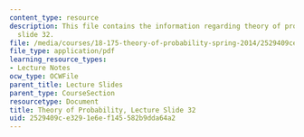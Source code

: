 ```yaml
---
content_type: resource
description: This file contains the information regarding theory of probability, lecture
  slide 32.
file: /media/courses/18-175-theory-of-probability-spring-2014/2529409ce3291e6ef145582b9dda64a2_MIT18_175S14_Lecture32.pdf
file_type: application/pdf
learning_resource_types:
- Lecture Notes
ocw_type: OCWFile
parent_title: Lecture Slides
parent_type: CourseSection
resourcetype: Document
title: Theory of Probability, Lecture Slide 32
uid: 2529409c-e329-1e6e-f145-582b9dda64a2
---
```

